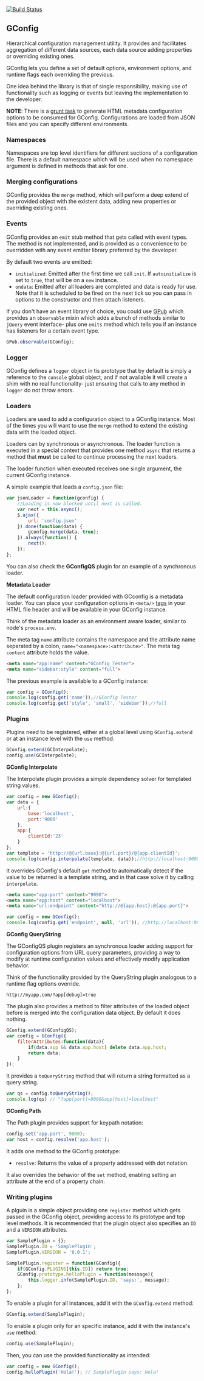 [![Build Status](https://secure.travis-ci.org/goliatone/gconfig.png)](http://travis-ci.org/goliatone/gconfig)

## GConfig

Hierarchical configuration management utility. It provides and facilitates aggregation of different data sources, each data source adding properties or overriding existing ones. 

GConfig lets you define a set of default options, environment options, and runtime flags each overriding the previous.

One idea behind the library is that of single responsibility, making use of functionality such as logging or events but leaving the implementation to the developer.

**NOTE**:
There is a [grunt task][grunt-gconfig] to generate HTML metadata configuration options to be consumed for GConfig. Configurations are loaded from JSON files and you can specify different environments.


### Namespaces

Namespaces are top level identifiers for different sections of a configuration file.
There is a default namespace which will be used when no namespace argument is defined in methods that ask for one.


### Merging configurations

GConfig provides the `merge` method, which will perform a deep extend of the provided object with the existent data, adding new properties or overriding existing ones.


### Events

GConfig provides an `emit` stub method that gets called with event types. The method is not implemented, and is provided as a convenience to be overridden with any event emitter library preferred by the developer. 

By default two events are emitted:

- `initialized`: Emitted after the first time we call `init`. If `autoinitialize` is set to `true`, that will be on a `new` instance. 
- `ondata`: Emitted after all loaders are completed and data is ready for use. Note that it is scheduled to be fired on the next tick so you can pass in options to the constructor and then attach listeners. 

If you don't have an event library of choice, you could use [GPub][gpub] which provides an `observable` mixin which adds a bunch of methods similar to `jQuery` event interface- plus one `emits` method which tells you if an instance has listeners for a certain event type.

```javascript
GPub.observable(GConfig);
```


### Logger

GConfig defines a `logger` object in tis prototype that by default is simply a reference to the `console` global object, and if not available it will create a shim with no real functionality- just ensuring that calls to any method in `logger` do not throw errors.


### Loaders

Loaders are used to add a configuration object to a GConfig instance. Most of the times you will want to use the `merge` method to extend the existing data with the loaded object.

Loaders can by synchronous or asynchronous. The loader function is executed in a special context that provides one method `async` that returns a method that **must** be called to continue processing the next loaders.

The loader function when executed receives one single argument, the current GConfig instance. 

A simple example that loads a `config.json` file:

```javascript
var jsonLoader = function(gconfig) {
    //Loading is now blocked until next is called.
    var next = this.async();
    $.ajax({
        url: 'config.json'
    }).done(function(data) {
        gconfig.merge(data, true);
    }).always(function() {
        next();
    });
};
```

You can also check the **GConfigQS** plugin for an example of a synchronous loader.

**Metadata Loader**

The default configuration loader provided with GCconfig is a metadata loader.
You can place your configuration options in `<meta/>` [tags][meta-tags] in your HTML file header and will be available in your GConfig instance.

Think of the metadata loader as an environment aware loader, similar to node's `process.env`. 

The meta tag `name` attribute contains the namespace and the attribute name separated by a colon, `name="<namespace>:<attribute>"`. The meta tag `content` attribute holds the value.

```html
<meta name="app:name" content="GConfig Tester">
<meta name="sidebar:style" content="full">
```

The previous example is available to a GConfig instance:

```javascript
var config = GConfig();
console.log(config.get('name'));//GConfig Tester
console.log(config.get('style', 'small', 'sidebar'));//full 
```


### Plugins

Plugins need to be registered, either at a global level using `GConfig.extend` or at an instance level with the `use` method.  

```javascript
GConfig.extend(GCInterpolate);
config.use(GCInterpolate);
```

**GConfig Interpolate**

The Interpolate plugin provides a simple dependency solver for templated string values.

```javascript
var config = new GConfig();
var data = {
    url:{
        base:'localhost',
        port:'9000'
    },
    app:{
        clientId:'23'
    }
};
var template = 'http://@{url.base}:@{url.port}/@{app.clientId}';
console.log(config.interpolate(template, data));//http://localhost:9000/23
```

It overrides GConfig's default `get` method to automatically detect if the value to be returned is a template string, and in that case solve it by calling `interpolate`.

```html
<meta name="app:port" content="9090">
<meta name="app:host" content="localhost">
<meta name="url:endpoint" content="http://@{app.host}:@{app.port}">
```

```javascript
var config = new GConfig();
console.log(config.get('endpoint', null, 'url')); //http://localhost:9000
```

**GConfig QueryString**

The GConfigQS plugin registers an synchronous loader adding support for configuration options from URL query parameters, providing a way to modify at runtime configuration values and effectively modify application behavior.

Think of the functionality provided by the QueryString plugin analogous to a runtime flag options override.

```
http://myapp.com/?app[debug]=true
```

The plugin also provides a method to filter attributes of the loaded object before is merged into the configuration data object. By default it does nothing.

```javascript
GConfig.extend(GConfigQS);
var config = GConfig({
    filterAttributes:function(data){
        if(data.app && data.app.host) delete data.app.host;
        return data;
    }
});
```


It provides a `toQueryString` method that will return a string formatted as a query string.

```javascript
var qs = config.toQueryString();
console.log(qs) // "?app[port]=9000&app[host]=localhost"
```

**GConfig Path**

The Path plugin provides support for keypath notation:

```javascript
config.set('app.port', 9000);
var host = config.resolve('app.host');
```

It adds one method to the GConfig prototype:
- `resolve`: Returns the value of a property addressed with dot notation.

It also overrides the behavior of the `set` method, enabling setting an attribute at the end of a property chain.


### Writing plugins

A plguin is a simple object providing one `register` method which gets passed in the GConfig object, providing access to its prototype and top level methods.
It is recommended that the plugin object also specifies an `ID` and a `VERSION` attributes.

```javascript
var SamplePlugin = {};
SamplePlugin.ID = 'SamplePlugin';
SamplePlugin.VERSION = '0.0.1';

SamplePlugin.register = function(GConfig){
    if(GConfig.PLUGINS[this.ID]) return true;
    GConfig.prototype.helloPlugin = function(message){
        this.logger.info(SamplePlugin.ID, 'says:', message);
    };
};
```

To enable a plugin for all instances, add it with the `GConfig.extend` method: 

```javascript
GConfig.extend(SamplePlugin);
```

To enable a plugin only for an specific instance, add it with the instance's `use` method:

```javascript
config.use(SamplePlugin);
```

Then, you can use the provided functionality as intended:

```javascript
var config = new GConfig();
config.helloPlugin('Hola!'); // SamplePlugin says: Hola!
```


<!-- LINKS -->
[meta-tags]: http://www.w3.org/TR/html-markup/meta.name.html
[grunt-gconfig]: https://github.com/goliatone/grunt-gconfig
[gpub]: https://github.com/goliatone/gpub